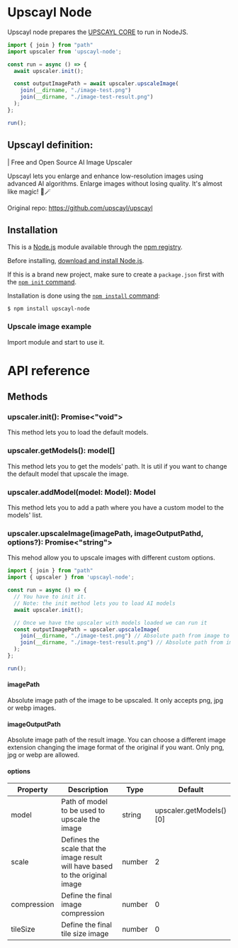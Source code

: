 # Upscayl Node
Upscayl node prepares the [UPSCAYL CORE](https://github.com/upscayl/upscayl) to run in NodeJS.

```javascript
import { join } from "path"
import upscaler from 'upscayl-node';

const run = async () => {
  await upscaler.init();

  const outputImagePath = await upscaler.upscaleImage(
    join(__dirname, "./image-test.png")
    join(__dirname, "./image-test-result.png")
  );
};

run();
```

## Upscayl definition:
| Free and Open Source AI Image Upscaler

Upscayl lets you enlarge and enhance low-resolution images using advanced AI algorithms. Enlarge images without losing quality. It's almost like magic! 🎩🪄

Original repo: https://github.com/upscayl/upscayl

## Installation

This is a [Node.js](https://nodejs.org/en/) module available through the
[npm registry](https://www.npmjs.com/).

Before installing, [download and install Node.js](https://nodejs.org/en/download/).

If this is a brand new project, make sure to create a `package.json` first with
the [`npm init` command](https://docs.npmjs.com/creating-a-package-json-file).

Installation is done using the
[`npm install` command](https://docs.npmjs.com/getting-started/installing-npm-packages-locally):

```console
$ npm install upscayl-node
```

### Upscale image example

Import module and start to use it.


# API reference
## Methods
### upscaler.init(): Promise<"void">
This method lets you to load the default models.

### upscaler.getModels(): model[]
This method lets you to get the models' path. It is util if you want to change the default model that upscale the image.

### upscaler.addModel(model: Model): Model
This method lets you to add a path where you have a custom model to the models' list.

### upscaler.upscaleImage(imagePath, imageOutputPathd, options?): Promise<"string">
This mehod allow you to upscale images with different custom options.
```javascript
import { join } from "path"
import { upscaler } from 'upscayl-node';

const run = async () => {
  // You have to init it.
  // Note: the init method lets you to load AI models
  await upscaler.init();

  // Once we have the upscaler with models loaded we can run it
  const outputImagePath = upscaler.upscaleImage(
    join(__dirname, "./image-test.png") // Absolute path from image to be upscaled
    join(__dirname, "./image-test-result.png") // Absolute path from image upscaled
  );
};

run();
```

#### imagePath
Absolute image path of the image to be upscaled. It only accepts png, jpg or webp images.

#### imageOutputPath
Absolute image path of the result image. You can choose a different image extension changing the image format of the original if you want. Only png, jpg or webp are allowed. 

#### options

| Property | Description | Type | Default
| -------- | ----------- | ---- | -------
| model    | Path of model to be used to upscale the image | string | upscaler.getModels()[0]
| scale    | Defines the scale that the image result will have based to the original image | number | 2
| compression | Define the final image compression | number | 0 
| tileSize | Define the final tile size image | number | 0 